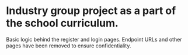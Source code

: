 # Industry group project as a part of the school curriculum.
Basic logic behind the register and login pages. Endpoint URLs and other pages have been removed to ensure confidentiality.